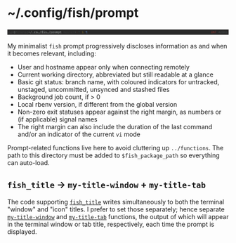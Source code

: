 # ~/.config/fish/prompt

![Screenshot]

My minimalist `fish` prompt progressively discloses information as and when it
becomes relevant, including:

* User and hostname appear only when connecting remotely
* Current working directory, abbreviated but still readable at a glance
* Basic git status: branch name, with coloured indicators for untracked,
  unstaged, uncommitted, unsynced and stashed files
* Background job count, if > 0
* Local rbenv version, if different from the global version
* Non-zero exit statuses appear against the right margin, as numbers or (if
  applicable) signal names
* The right margin can also include the duration of the last command and/or an
  indicator of the current `vi` mode

Prompt-related functions live here to avoid cluttering up `../functions`. The
path to this directory must be added to `$fish_package_path` so everything can
auto-load.

[Screenshot]: https://raw.githubusercontent.com/zgracem/dotconfig/main/fish/prompt/prompt.png

## `fish_title` → `my-title-window` + `my-title-tab`

The code supporting [`fish_title`][1] writes simultaneously to both the terminal
"window" and "icon" titles. I prefer to set those separately; hence separate
[`my-title-window`][2] and [`my-title-tab`][3] functions, the output of which
will appear in the terminal window or tab title, respectively, each time the
prompt is displayed.

[1]: https://fishshell.com/docs/current/cmds/fish_title.html
[2]: https://github.com/zgracem/dotconfig/blob/main/fish/prompt/functions/my-title-window.fish
[3]: https://github.com/zgracem/dotconfig/blob/main/fish/prompt/functions/my-title-tab.fish

